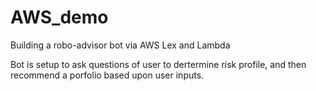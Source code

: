 # AWS_demo
Building a robo-advisor bot via AWS Lex and Lambda

Bot is setup to ask questions of user to dertermine risk profile, and then recommend a porfolio based upon user inputs.
